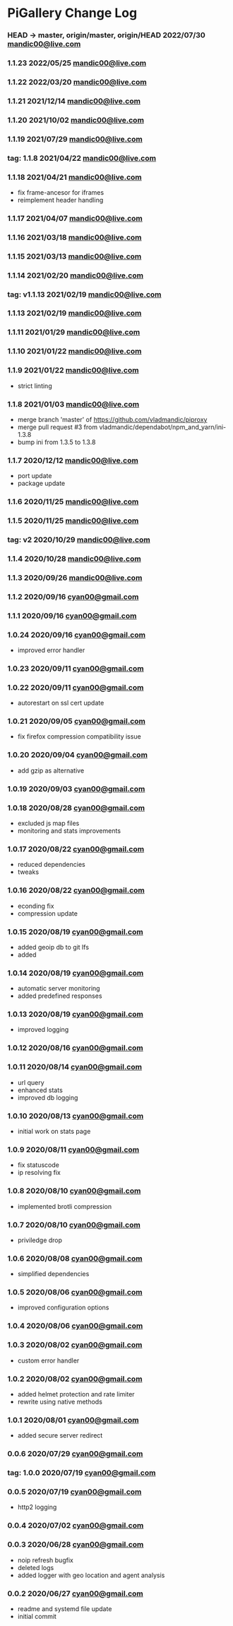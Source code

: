 # PiGallery Change Log

### **HEAD -> master, origin/master, origin/HEAD** 2022/07/30 mandic00@live.com

### **1.1.23** 2022/05/25 mandic00@live.com

### **1.1.22** 2022/03/20 mandic00@live.com

### **1.1.21** 2021/12/14 mandic00@live.com

### **1.1.20** 2021/10/02 mandic00@live.com

### **1.1.19** 2021/07/29 mandic00@live.com

### **tag: 1.1.8** 2021/04/22 mandic00@live.com

### **1.1.18** 2021/04/21 mandic00@live.com
- fix frame-ancesor for iframes
- reimplement header handling

### **1.1.17** 2021/04/07 mandic00@live.com

### **1.1.16** 2021/03/18 mandic00@live.com

### **1.1.15** 2021/03/13 mandic00@live.com

### **1.1.14** 2021/02/20 mandic00@live.com

### **tag: v1.1.13** 2021/02/19 mandic00@live.com

### **1.1.13** 2021/02/19 mandic00@live.com

### **1.1.11** 2021/01/29 mandic00@live.com

### **1.1.10** 2021/01/22 mandic00@live.com

### **1.1.9** 2021/01/22 mandic00@live.com
- strict linting

### **1.1.8** 2021/01/03 mandic00@live.com
- merge branch 'master' of https://github.com/vladmandic/piproxy
- merge pull request #3 from vladmandic/dependabot/npm_and_yarn/ini-1.3.8
- bump ini from 1.3.5 to 1.3.8

### **1.1.7** 2020/12/12 mandic00@live.com
- port update
- package update

### **1.1.6** 2020/11/25 mandic00@live.com

### **1.1.5** 2020/11/25 mandic00@live.com

### **tag: v2** 2020/10/29 mandic00@live.com

### **1.1.4** 2020/10/28 mandic00@live.com

### **1.1.3** 2020/09/26 mandic00@live.com

### **1.1.2** 2020/09/16 cyan00@gmail.com

### **1.1.1** 2020/09/16 cyan00@gmail.com

### **1.0.24** 2020/09/16 cyan00@gmail.com
- improved error handler

### **1.0.23** 2020/09/11 cyan00@gmail.com

### **1.0.22** 2020/09/11 cyan00@gmail.com
- autorestart on ssl cert update

### **1.0.21** 2020/09/05 cyan00@gmail.com
- fix firefox compression compatibility issue

### **1.0.20** 2020/09/04 cyan00@gmail.com
- add gzip as alternative

### **1.0.19** 2020/09/03 cyan00@gmail.com

### **1.0.18** 2020/08/28 cyan00@gmail.com
- excluded js map files
- monitoring and stats improvements

### **1.0.17** 2020/08/22 cyan00@gmail.com
- reduced dependencies
- tweaks

### **1.0.16** 2020/08/22 cyan00@gmail.com
- econding fix
- compression update

### **1.0.15** 2020/08/19 cyan00@gmail.com
- added geoip db to git lfs
- added

### **1.0.14** 2020/08/19 cyan00@gmail.com
- automatic server monitoring
- added predefined responses

### **1.0.13** 2020/08/19 cyan00@gmail.com
- improved logging

### **1.0.12** 2020/08/16 cyan00@gmail.com

### **1.0.11** 2020/08/14 cyan00@gmail.com
- url query
- enhanced stats
- improved db logging

### **1.0.10** 2020/08/13 cyan00@gmail.com
- initial work on stats page

### **1.0.9** 2020/08/11 cyan00@gmail.com
- fix statuscode
- ip resolving fix

### **1.0.8** 2020/08/10 cyan00@gmail.com
- implemented brotli compression

### **1.0.7** 2020/08/10 cyan00@gmail.com
- priviledge drop

### **1.0.6** 2020/08/08 cyan00@gmail.com
- simplified dependencies

### **1.0.5** 2020/08/06 cyan00@gmail.com
- improved configuration options

### **1.0.4** 2020/08/06 cyan00@gmail.com

### **1.0.3** 2020/08/02 cyan00@gmail.com
- custom error handler

### **1.0.2** 2020/08/02 cyan00@gmail.com
- added helmet protection and rate limiter
- rewrite using native methods

### **1.0.1** 2020/08/01 cyan00@gmail.com
- added secure server redirect

### **0.0.6** 2020/07/29 cyan00@gmail.com

### **tag: 1.0.0** 2020/07/19 cyan00@gmail.com

### **0.0.5** 2020/07/19 cyan00@gmail.com
- http2 logging

### **0.0.4** 2020/07/02 cyan00@gmail.com

### **0.0.3** 2020/06/28 cyan00@gmail.com
- noip refresh bugfix
- deleted logs
- added logger with geo location and agent analysis

### **0.0.2** 2020/06/27 cyan00@gmail.com
- readme and systemd file update
- initial commit
